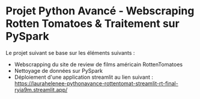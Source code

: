 # Projet Python Avancé - Webscraping Rotten Tomatoes & Traitement sur PySpark

Le projet suivant se base sur les éléments suivants : 
- Webscrapping du site de review de films américain RottenTomatoes
- Nettoyage de données sur PySpark
- Déploiement d'une application streamlit au lien suivant : https://laurahelenee-pythonavance-rottentomat-streamlit-rt-final-ryia9m.streamlit.app/
